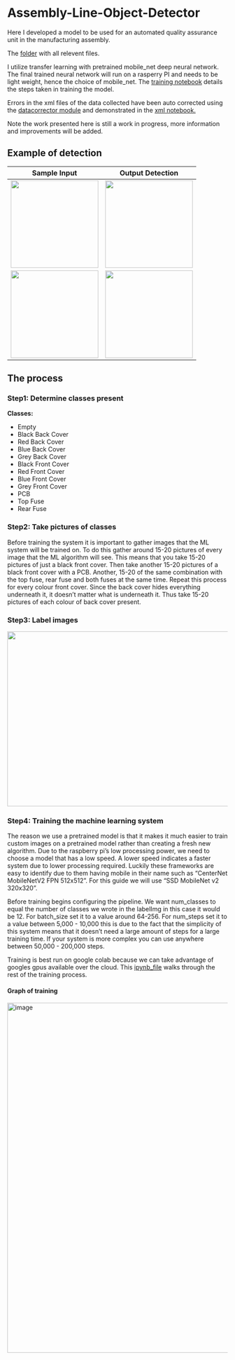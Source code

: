 # Assembly-Line-Object-Detector
Here I developed a model to be used for an automated quality assurance unit in the manufacturing assembly. 

The [folder](https://drive.google.com/drive/folders/1NPSe6jSGzYp8Xd81uxs9kF1o5BPGgz7p?usp=sharing
) with all relevent files.


I utilize transfer learning with pretrained mobile_net deep neural network. The final trained neural network will run on a rasperry PI and needs to be light weight, hence the choice of mobile_net. The [training notebook](https://github.com/AbdulRahmanSilmy/Assembly-Line-Object-Detector/blob/main/assembly_line_object_detector.ipynb) details the steps taken in training the model.

Errors in the xml files of the data collected have been auto corrected using the [datacorrector module](https://github.com/AbdulRahmanSilmy/Assembly-Line-Object-Detector/blob/main/datacorrector.py) and demonstrated in the [xml notebook.](https://github.com/AbdulRahmanSilmy/Assembly-Line-Object-Detector/blob/main/xml_corrector_code.ipynb)

Note the work presented here is still a work in progress, more information and improvements will be added.

## Example of detection

| Sample Input        | Output Detection           |
| :---------------------: |:-------------------------:| 
| <img src="https://github.com/AbdulRahmanSilmy/Machine-Assembly-Object-Detector/blob/main/images/input/bluecoverpcbtopfuse_16.jpeg" width="200" height="200" />| <img src="https://github.com/AbdulRahmanSilmy/Machine-Assembly-Object-Detector/blob/main/images/output/download%20(2).png" width="200" height="200" /> | 
| <img src="https://github.com/AbdulRahmanSilmy/Machine-Assembly-Object-Detector/blob/main/images/input/empty_25.jpeg" width="200" height="200" /> | <img src="https://github.com/AbdulRahmanSilmy/Machine-Assembly-Object-Detector/blob/main/images/output/download%20(3).png" width="200" height="200" /> |  


## The process

### Step1: Determine classes present

**Classes:**
-	Empty
-	Black Back Cover
-	Red Back Cover
-	Blue Back Cover
-	Grey Back Cover
-	Black Front Cover
-	Red Front Cover
-	Blue Front Cover
-	Grey Front Cover
-	PCB
-	Top Fuse
-	Rear Fuse

### Step2: Take pictures of classes

Before training the system it is important to gather images that the ML system will be trained on. To do this gather around 15-20 pictures of every image that the ML algorithm will see. This means that you take 15-20 pictures of just a black front cover. Then take another 15-20 pictures of a black front cover with a PCB. Another, 15-20 of the same combination with the top fuse, rear fuse and both fuses at the same time. Repeat this process for every colour front cover. Since the back cover hides everything underneath it, it doesn’t matter what is underneath it. Thus take 15-20 pictures of each colour of back cover present. 

### Step3: Label images

 <img src="https://user-images.githubusercontent.com/79419793/149260690-0bc37b33-8626-4bf8-b610-5cd8dca9c102.png" width="800" height="400" />

### Step4: Training the machine learning system

The reason we use a pretrained model is that it makes it much easier to train custom images on a pretrained model rather than creating a fresh new algorithm. Due to the raspberry pi’s low processing power, we need to choose a model that has a low speed. A lower speed indicates a faster system due to lower processing required. Luckily these frameworks are easy to identify due to them having mobile in their name such as “CenterNet MobileNetV2 FPN 512x512”. For this guide we will use “SSD MobileNet v2 320x320”. 

Before training begins configuring the pipeline. We want num_classes to equal the number of classes we wrote in the labelImg in this case it would be 12. For batch_size set it to a value around 64-256. For num_steps set it to a value between 5,000 - 10,000 this is due to the fact that the simplicity of this system means that it doesn’t need a large amount of steps for a large training time. If your system is more complex you can use anywhere between 50,000 - 200,000 steps.


Training is best run on google colab because we can take advantage of googles gpus available over the cloud. This [ipynb_file](https://github.com/AbdulRahmanSilmy/Assembly-Line-Object-Detector/blob/main/assembly_line_object_detector.ipynb) walks through the rest of the training process.

#### Graph of training 
<img width="800" alt="image" src="https://user-images.githubusercontent.com/79419793/149263357-2aae6dfb-7ae7-45a4-a063-12485664bca8.png">




